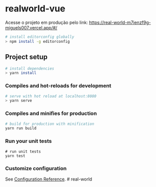 # realworld-vue

Acesse o projeto em produção pelo link: https://real-world-m7ienzf9g-miguels007.vercel.app/#/


```bash
# install editorconfig globally
> npm install -g editorconfig
```

## Project setup
``` bash
# install dependencies
> yarn install
```

### Compiles and hot-reloads for development
```bash
# serve with hot reload at localhost:8080
> yarn serve
```

### Compiles and minifies for production
``` bash
# build for production with minification
yarn run build
```

### Run your unit tests
```
# run unit tests
yarn test
```

### Customize configuration
See [Configuration Reference](https://cli.vuejs.org/config/).
#   r e a l - w o r l d  
 